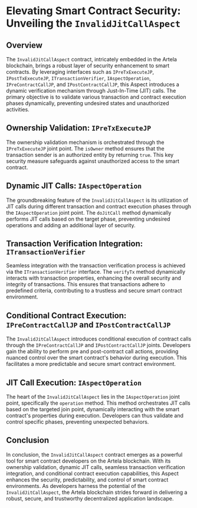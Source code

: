 # Elevating Smart Contract Security: Unveiling the `InvalidJitCallAspect`

## Overview

The `InvalidJitCallAspect` contract, intricately embedded in the Artela blockchain, brings a robust layer of security enhancement to smart contracts. By leveraging interfaces such as `IPreTxExecuteJP`, `IPostTxExecuteJP`, `ITransactionVerifier`, `IAspectOperation`, `IPreContractCallJP`, and `IPostContractCallJP`, this Aspect introduces a dynamic verification mechanism through Just-In-Time (JIT) calls. The primary objective is to validate various transaction and contract execution phases dynamically, preventing undesired states and unauthorized activities.

## Ownership Validation: `IPreTxExecuteJP`

The ownership validation mechanism is orchestrated through the `IPreTxExecuteJP` joint point. The `isOwner` method ensures that the transaction sender is an authorized entity by returning `true`. This key security measure safeguards against unauthorized access to the smart contract.

## Dynamic JIT Calls: `IAspectOperation`

The groundbreaking feature of the `InvalidJitCallAspect` is its utilization of JIT calls during different transaction and contract execution phases through the `IAspectOperation` joint point. The `doJitCall` method dynamically performs JIT calls based on the target phase, preventing undesired operations and adding an additional layer of security.

## Transaction Verification Integration: `ITransactionVerifier`

Seamless integration with the transaction verification process is achieved via the `ITransactionVerifier` interface. The `verifyTx` method dynamically interacts with transaction properties, enhancing the overall security and integrity of transactions. This ensures that transactions adhere to predefined criteria, contributing to a trustless and secure smart contract environment.

## Conditional Contract Execution: `IPreContractCallJP` and `IPostContractCallJP`

The `InvalidJitCallAspect` introduces conditional execution of contract calls through the `IPreContractCallJP` and `IPostContractCallJP` joints. Developers gain the ability to perform pre and post-contract call actions, providing nuanced control over the smart contract's behavior during execution. This facilitates a more predictable and secure smart contract environment.

## JIT Call Execution: `IAspectOperation`

The heart of the `InvalidJitCallAspect` lies in the `IAspectOperation` joint point, specifically the `operation` method. This method orchestrates JIT calls based on the targeted join point, dynamically interacting with the smart contract's properties during execution. Developers can thus validate and control specific phases, preventing unexpected behaviors.

## Conclusion

In conclusion, the `InvalidJitCallAspect` contract emerges as a powerful tool for smart contract developers on the Artela blockchain. With its ownership validation, dynamic JIT calls, seamless transaction verification integration, and conditional contract execution capabilities, this Aspect enhances the security, predictability, and control of smart contract environments. As developers harness the potential of the `InvalidJitCallAspect`, the Artela blockchain strides forward in delivering a robust, secure, and trustworthy decentralized application landscape.